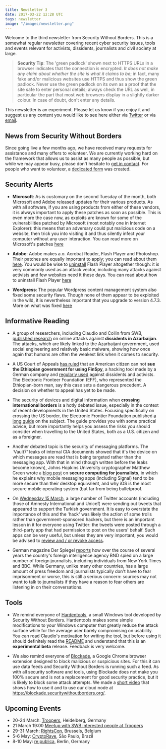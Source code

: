 ```yaml
---
title: Newsletter 3
date: 2017-03-22 12:28 UTC
tags: newsletter
image: "/images/newsletter.png"
---
```


Welcome to the third newsletter from Security Without Borders. This is a somewhat regular newsletter covering recent cyber security issues, tools and events relevant for activists, dissidents, journalists and civil society at large.

> **Security Tip**: The 'green padlock' shown next to HTTPS URLs in a browser indicates that the connection is encrypted. *It does not make any claim about whether the site is what it claims to be*; in fact, many fake and/or malicious websites use HTTPS and thus show the green padlock. Never use the green padlock on its own as a proof that the site safe to enter personal details; always check the URL as well, in particular the part that most web browsers display in a slightly darker colour. In case of doubt, don't enter any details.

This newsletter is an experiment. Please let us know if you enjoy it and suggest us any content you would like to see here either via [Twitter](https://twitter.com/swborders) or via [email](mailto:info@securitywithoutborders.org).

## News from Security Without Borders

Since going live a few months ago, we have received many requests for assistance and many offers to volunteer. We are currently working hard on the framework that allows us to assist as many people as possible, but while we may appear busy, please don't hesitate to [get in contact](mailto:info@securitywithoutborders.org).
For people who want to volunteer, a [dedicated form](https://securitywithoutborders.org/volunteer.html) was created.

## Security Alerts

- **Microsoft**: As is customary on the second Tuesday of the month, both Microsoft and Adobe released updates for their various products. As with all software, if you are using products from either of these vendors, it is always important to apply these patches as soon as possible. This is even more the case now, as exploits are known for some of the vulnerabilities patched by Microsoft (most notably one in Internet Explorer): this means that an adversary could put malicious code on a website, then trick you into visiting it and thus silently infect your computer without any user interaction. You can read more on Microsoft's patches [here]( https://technet.microsoft.com/en-us/library/security/ms17-mar)

- **Adobe**: Adobe makes a.o. Acrobat Reader, Flash Player and Photoshop. Their patches are equally important to apply; you can read about them [here](https://helpx.adobe.com/security.html). You would be wise to [uninstall](http://occupyflash.org/) Flash Player altogether though: it is very commonly used as an attack vector, including many attacks against activists and few websites need it these days. You can read about how to uninstall Flash Player [here](https://www.grahamcluley.com/update-adobe-flash-uninstall-completely/)

- **Wordpress**: The popular Wordpress content management system also fixed some security flaws. Though none of them appear to be exploited in the wild, it is nevertheless important that you upgrade to version 4.7.3. More on what was fixed [here](https://codex.wordpress.org/Version_4.7.3)

## Informative Reading

- A group of researchers, including Claudio and Collin from SWB, [published research](https://medium.com/amnesty-insights/false-friends-how-fake-accounts-and-crude-malware-targeted-dissidents-in-azerbaijan-9b6594cafe60) on online attacks against **dissidents in Azarbaijan**. The attacks, which are likely linked to the Azarbaijani government, used social engineering and relatively basic malware, showing how once again that humans are often the weakest link when it comes to security.

- A US Court of Appeals [has ruled](https://motherboard.vice.com/en_us/article/judge-says-hacking-victim-cant-sue-a-foreign-government-for-hacking-him-on-us-soil) that an American citizen can not **sue the Ethiopian government for using FinSpy**, a hacking tool made by a German company and [regularly used](https://citizenlab.org/2013/03/you-only-click-twice-finfishers-global-proliferation-2/) against dissidents and activists. The Electronic Fronteer Foundation (EFF), who represented the Ethiopian-born man, say this case sets a dangerous precedent. A decision on whether to appeal has yet to be made.

- The security of devices and digital information when **crossing international borders** is a hotly debated issue, especially in the context of recent developments in the United States. Focusing specifically on crossing the US border, the Electronic Frontier Foundation published [a long guide](https://www.eff.org/wp/digital-privacy-us-border-2017) on the subject. The guide provides you with some practical advice, but more importantly helps you assess the risks you should consider when travelling to the United States, both as a U.S. citizen and as a foreigner. 

- Another debated topic is the security of messaging platforms. The 'Vault7' leaks of internal CIA documents showed that it's the device on which messages are read that is being targeted rather than the messaging app. With that in mind (though written before the leaks become known), Johns Hopkins University cryptographer Matthew Green wrote a [blog post](https://blog.cryptographyengineering.com/2017/03/05/secure-computing-for-journalists/) on **secure computing for journalists**, in which he explains why mobile messaging apps (including Signal) tend to be more secure than their desktop equivalent, and why iOS is the most secure mobile operating system (but far from being bulletproof.

- On [Wednesday 15 March](https://www.theguardian.com/technology/2017/mar/15/twitter-turkey-accounts-hack-tweet-swastikas-pro-erdogan), a large number of Twitter accounts (including those of Amnesty International and Unicef) were sending out tweets that appeared to support the Turkish government. It is easy to overstate the importance of this and the 'hack' was likely the action of some trolls rather than government-sponsored hackers, but there is an important lesson in it for everyone using Twitter: the tweets were posted through a third-party app that had permission to post on the users' behalf. Such apps can be very useful, but unless they are very important, you would be advised to [review and / or revoke access](https://twitter.com/settings/applications).

- German magazine Der Spiegel [reports](http://www.spiegel.de/international/germany/german-intelligence-spied-on-foreign-journalists-for-years-a-1136188.html) how over the course of several years the country's foreign intelligence agency BND spied on a large number of foreign journalists, including individuals from New York Times and BBC. While Germany, unlike many other countries, has a large amount of press freedom and journalists typically don't have to fear imprisonment or worse, this is still a serious concern: sources may not want to talk to journalists if they have a reason to fear others are listening in on their conversations.

## Tools

- We remind everyone of [Hardentools](https://github.com/securitywithoutborders/hardentools), a small Windows tool developed by Security Without Borders. Hardentools makes some simple modifications to your Windows computer that greatly reduce the attack surface while for the average user barely compromising on usability. You can read Claudio's [motivation](https://medium.com/@botherder/on-the-banality-of-attacks-and-on-mindful-engineering-fc0a50e5cff5#.v8ye3lc1s) for writing the tool, but before using it should definitely read the [README](https://github.com/securitywithoutborders/hardentools/blob/master/README.md) and understand that this is an **experimental beta** release. Feedback is very welcome.

- We also remind everyone of [Blockade](https://blockade.io/), a Google Chrome browser extension designed to block malicious or suspicious sites. For this it can use data feeds and Security Without Borders is running such a feed. As with all security software and tools, using Blockade does not make you 100% secure and is not a replacement for good security practice, but it is likely to block some attack attempts. We made a [short video](https://vimeo.com/205097462) that shows how to use it and to use our cloud node at https://blockade.securitywithoutborders.org/.

## Upcoming Events

- 20-24 March: [Troopers](https://www.troopers.de/troopers17/), Heidelberg, Germany
- 21 March 19:00 [Meetup with SWB interested people at Troopers](https://wiki.securitywithoutborders.org/index.php?title=Rhine-Neckar)
- 29-31 March: [RightsCon](https://www.rightscon.org/), Brussels, Belgium
- 5-6 May: [CryptoRave](https://cryptorave.org), São Paulo, Brazil
- 8-10 May: [re:publica](https://re-publica.de), Berlin, Germany

<!--Preferences: [LINK_PREFERENCES]  
Unsubscribe: [LINK_UNSUBSCRIBE]  
View this email in your browser: [LINK_BROWSER]-->
